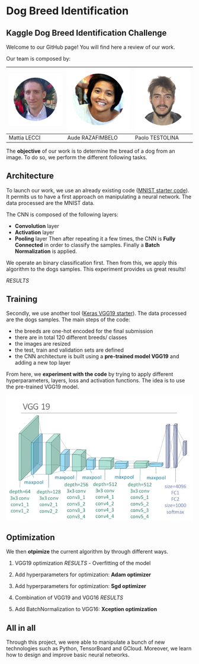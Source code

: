 # Dog Breed Identification
## Kaggle Dog Breed Identification Challenge

Welcome to our GitHub page! You will find here a review of our work.

Our team is composed by:

![Mattia](https://github.com/auderaza/test/blob/master/mattia.png)|![Aude](https://github.com/auderaza/test/blob/master/aude.png)|![Paolo](https://github.com/auderaza/test/blob/master/paolo.png)            
------------ | ------------ |------------ 
  Mattia LECCI |   Aude RAZAFIMBELO |   Paolo TESTOLINA

The **objective** of our work is to determine the bread of a dog from an image. To do so, we perform the different following tasks.


## Architecture

To launch our work, we use an already existing code ([MNIST starter code](https://github.com/yashk2810/MNIST-Keras/blob/master/Notebook/MNIST_keras_CNN-99.55%25.ipynb)). It permits us to have a first approach on manipulating a neural network. The data processed are the MNIST data.

The CNN is composed of the following layers: 

* **Convolution** layer
* **Activation** layer
* **Pooling** layer
Then after repeating it a few times, the CNN is **Fully Connected** in order to classify the samples. Finally a **Batch Normalization** is applied.

We operate an binary classification first. Then from this, we apply this algorithm to the dogs samples. This experiment provides us great results!

*RESULTS*

## Training

Secondly, we use another tool ([Keras VGG19 starter](https://www.kaggle.com/orangutan/keras-vgg19-starter/notebook)). The data processed are the dogs samples. The main steps of the code:
* the breeds are one-hot encoded for the final submission 
* there are in total 120 different breeds/ classes
* the images are resized
* the test, train and validation sets are defined
* the CNN architecture is built using a **pre-trained model VGG19** and adding a new top layer

From here, we **experiment with the code** by trying to apply different hyperparameters, layers, loss and activation functions.
The idea is to use the pre-trained VGG19 model.

![VGG19](https://github.com/telecombcn-dl/2017-dlai-team4/blob/master/images/vgg19.png)  

## Optimization

 We then **otpimize** the current algorithm by through different ways.

1. VGG19 optimization
*RESULTS* - Overfitting of the model

2. Add hyperparameters for optimization: **Adam optimizer**

3. Add hyperparameters for optimization: **Sgd optimizer**

4. Combination of VGG19 and VGG16
*RESULTS*

5. Add BatchNormalization to VGG16: **Xception optimization**

## All in all

Through this project, we were able to manipulate a bunch of new technologies such as Python, TensorBoard and GCloud. Moreover, we learn how to design and improve basic neural networks. 

